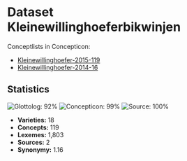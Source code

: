 # Dataset Kleinewillinghoeferbikwinjen


Conceptlists in Concepticon:
- [Kleinewillinghoefer-2015-119](https://concepticon.clld.org/contributions/Kleinewillinghoefer-2015-119)
- [Kleinewillinghoefer-2014-16](https://concepticon.clld.org/contributions/Kleinewillinghoefer-2014-16)
## Statistics


![Glottolog: 92%](https://img.shields.io/badge/Glottolog-92%25-green.svg "Glottolog: 92%")
![Concepticon: 99%](https://img.shields.io/badge/Concepticon-99%25-brightgreen.svg "Concepticon: 99%")
![Source: 100%](https://img.shields.io/badge/Source-100%25-brightgreen.svg "Source: 100%")

- **Varieties:** 18
- **Concepts:** 119
- **Lexemes:** 1,803
- **Sources:** 2
- **Synonymy:** 1.16